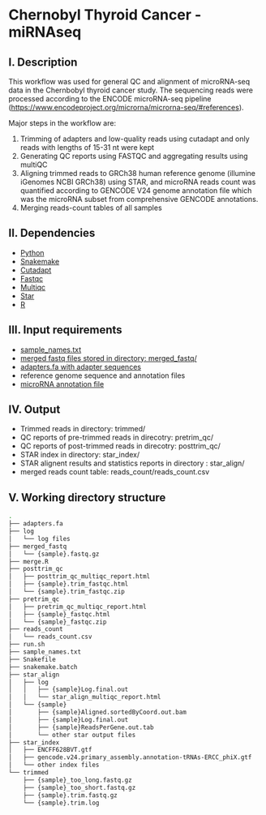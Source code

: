 # Chernobyl Thyroid Cancer - miRNAseq
## I. Description
This workflow was used for general QC and alignment of microRNA-seq data in the Chernbobyl thyroid cancer study. The sequencing reads were processed according to the ENCODE microRNA-seq pipeline (https://www.encodeproject.org/microrna/microrna-seq/#references). 

Major steps in the workflow are:
1) Trimming of adapters and low-quality reads using cutadapt and only reads with lengths of 15-31 nt were kept
2) Generating QC reports using FASTQC and aggregating results using multiQC
3) Aligning trimmed reads to GRCh38 human reference genome (illumine iGenomes NCBI GRCh38) using STAR, and microRNA reads count was quantified according to GENCODE V24 genome annotation file which was the microRNA subset from comprehensive GENCODE annotations.
4) Merging reads-count tables of all samples
## II. Dependencies
* [Python](https://www.python.org)
* [Snakemake](https://snakemake.readthedocs.io/en/stable/)
* [Cutadapt](https://cutadapt.readthedocs.io/en/stable/)
* [Fastqc](https://www.bioinformatics.babraham.ac.uk/projects/fastqc/)
* [Multiqc](https://multiqc.info)
* [Star](https://github.com/alexdobin/STAR)
* [R](https://www.r-project.org)
## III. Input requirements
* [sample_names.txt](https://github.com/NCI-CGR/ChernobylThyroidCancer-miRNAseq/blob/main/sample_names.txt)
* [merged fastq files stored in directory: merged_fastq/](https://github.com/NCI-CGR/ChernobylThyroidCancer-miRNAseq/tree/main/merged_fastq)
* [adapters.fa with adapter sequences](https://github.com/NCI-CGR/ChernobylThyroidCancer-miRNAseq/blob/main/adapters.fa)
* reference genome sequence and annotation files
* [microRNA annotation file](https://github.com/NCI-CGR/ChernobylThyroidCancer-miRNAseq/tree/main/star_index)
## IV. Output
* Trimmed reads in directory: trimmed/
* QC reports of pre-trimmed reads in direcotry: pretrim_qc/
* QC reports of post-trimmed reads in direcotry: posttrim_qc/
* STAR index in directory: star_index/
* STAR alignent results and statistics reports in directory : star_align/
* merged reads count table: reads_count/reads_count.csv
## V. Working directory structure
```bash
.
├── adapters.fa
├── log
│   └── log files
├── merged_fastq
│   └── {sample}.fastq.gz
├── merge.R
├── posttrim_qc
│   ├── posttrim_qc_multiqc_report.html
│   ├── {sample}.trim_fastqc.html
│   └── {sample}.trim_fastqc.zip
├── pretrim_qc
│   ├── pretrim_qc_multiqc_report.html
│   ├── {sample}_fastqc.html
│   └── {sample}_fastqc.zip
├── reads_count
│   └── reads_count.csv
├── run.sh
├── sample_names.txt
├── Snakefile
├── snakemake.batch
├── star_align
│   ├── log
│   │   ├── {sample}Log.final.out
│   │   └── star_align_multiqc_report.html
│   └── {sample}
│       ├── {sample}Aligned.sortedByCoord.out.bam
│       ├── {sample}Log.final.out
│       ├── {sample}ReadsPerGene.out.tab
│       └── other star output files
├── star_index
│   ├── ENCFF628BVT.gtf
│   ├── gencode.v24.primary_assembly.annotation-tRNAs-ERCC_phiX.gtf
│   └── other index files
└── trimmed
    ├── {sample}_too_long.fastq.gz
    ├── {sample}_too_short.fastq.gz
    ├── {sample}.trim.fastq.gz
    └── {sample}.trim.log
```

